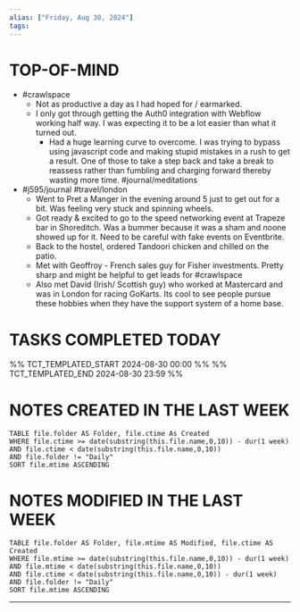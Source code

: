 ```yaml
---
alias: ["Friday, Aug 30, 2024"]
tags: 
---
```



# TOP-OF-MIND
- #crawlspace 
	- Not as productive a day as I had hoped for / earmarked.
	- I only got through getting the Auth0 integration with Webflow working half way. I was expecting it to be a lot easier than what it turned out. 
		- Had a huge learning curve to overcome. I was trying to bypass using javascript code and making stupid mistakes in a rush to get a result. One of those to take a step back and take a break to reassess rather than fumbling and charging forward thereby wasting more time. #journal/meditations 
- #j595/journal #travel/london 
	- Went to Pret a Manger in the evening around 5 just to get out for a bit. Was feeling very stuck and spinning wheels.
	- Got ready & excited to go to the speed networking event at Trapeze bar in Shoreditch. Was a bummer because it was a sham and noone showed up for it. Need to be careful with fake events on Eventbrite.
	- Back to the hostel, ordered Tandoori chicken and chilled on the patio. 
	- Met with Geoffroy - French sales guy for Fisher investments. Pretty sharp and might be helpful to get leads for #crawlspace 
	- Also met David (Irish/ Scottish guy) who worked at Mastercard and was in London for racing GoKarts. Its cool to see people pursue these hobbies when they have the support system of a home base.

# TASKS COMPLETED TODAY
%% TCT_TEMPLATED_START 2024-08-30 00:00 %%
%% TCT_TEMPLATED_END 2024-08-30 23:59 %%


# NOTES CREATED IN THE LAST WEEK
``` dataview
TABLE file.folder AS Folder, file.ctime As Created
WHERE file.ctime >= date(substring(this.file.name,0,10)) - dur(1 week) 
AND file.ctime < date(substring(this.file.name,0,10)) 
AND file.folder != "Daily"
SORT file.mtime ASCENDING
```

# NOTES MODIFIED IN THE LAST WEEK
``` dataview
TABLE file.folder AS Folder, file.mtime AS Modified, file.ctime AS Created
WHERE file.mtime >= date(substring(this.file.name,0,10)) - dur(1 week)
AND file.mtime < date(substring(this.file.name,0,10))
AND file.ctime < date(substring(this.file.name,0,10)) - dur(1 week)
AND file.folder != "Daily"
SORT file.mtime ASCENDING
```
---
